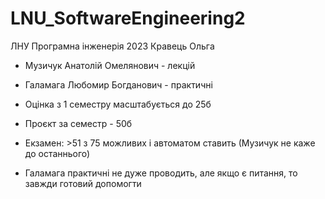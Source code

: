# LNU_SoftwareEngineering2
ЛНУ Програмна інженерія 2023 Кравець Ольга

- Музичук Анатолій Омелянович - лекцій
- Галамага Любомир Богданович - практичні

- Оцінка з 1 семестру масштабується до 25б
- Проєкт за семестр - 50б
- Екзамен: >51 з 75 можливих і автоматом ставить (Музичук не каже до останнього)
- Галамага практичні не дуже проводить, але якщо є питання, то завжди готовий допомогти 

